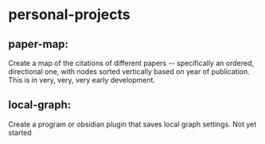# personal-projects

## paper-map:
Create a map of the citations of different papers -- specifically an ordered, directional one, with nodes sorted vertically based on year of publication. This is in very, very, very early development.

## local-graph:
Create a program or obsidian plugin that saves local graph settings. Not yet started
